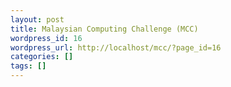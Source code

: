```yaml
---
layout: post
title: Malaysian Computing Challenge (MCC)
wordpress_id: 16
wordpress_url: http://localhost/mcc/?page_id=16
categories: []
tags: []
---
```


